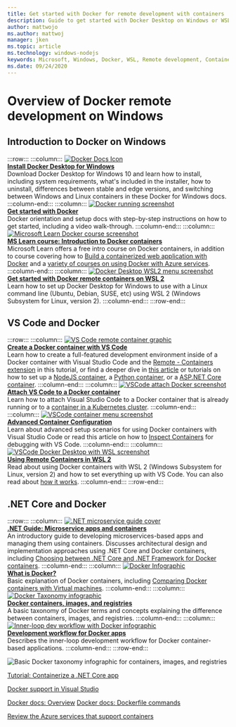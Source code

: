```yaml
---
title: Get started with Docker for remote development with containers
description: Guide to get started with Docker Desktop on Windows or WSL.
author: mattwojo 
ms.author: mattwoj 
manager: jken
ms.topic: article
ms.technology: windows-nodejs
keywords: Microsoft, Windows, Docker, WSL, Remote development, Containers, Docker Desktop, Windows vs WSL
ms.date: 09/24/2020
---
```


# Overview of Docker remote development on Windows



## Introduction to Docker on Windows

:::row:::
    :::column:::
       [![Docker Docs Icon](../../images/docker-docs-icon.png)](https://docs.docker.com/docker-for-windows/install/)<br>
        **[Install Docker Desktop for Windows](https://docs.docker.com/docker-for-windows/install/)**<br>
        Download Docker Desktop for Windows 10 and learn how to install, including system requirements, what's included in the installer, how to uninstall, differences between stable and edge versions, and  switching between Windows and Linux containers in these Docker for Windows docs.
    :::column-end:::
    :::column:::
       [![Docker running screenshot](../../images/docker-running-screenshot.png)](https://docs.docker.com/get-started/)<br>
        **[Get started with Docker](https://docs.docker.com/get-started/)**<br>
        Docker orientation and setup docs with step-by-step instructions on how to get started, including a video walk-through.
    :::column-end:::
    :::column:::
       [![Microsoft Learn Docker course screenshot](../../images/docker-learn-course.png)](/learn/modules/intro-to-docker-containers/)<br>
        **[MS Learn course: Introduction to Docker containers](/learn/modules/intro-to-docker-containers/)**<br>
        Microsoft Learn offers a free intro course on Docker containers, in addition to course covering how to [Build a containerized web application with Docker](/learn/modules/intro-to-containers/) and a [variety of courses on using Docker with Azure services](/learn/browse/?terms=docker).
    :::column-end:::
    :::column:::
       [![Docker Desktop WSL2 menu screenshot](../../images/docker-wsl2.png)](/windows/wsl/tutorials/wsl-containers)<br>
        **[Get started with Docker remote containers on WSL 2](/windows/wsl/tutorials/wsl-containers)**<br>
        Learn how to set up Docker Desktop for Windows to use with a Linux command line (Ubuntu, Debian, SUSE, etc) using WSL 2 (Windows Subsystem for Linux, version 2).
    :::column-end:::
:::row-end:::

## VS Code and Docker

:::row:::
    :::column:::
       [![VS Code remote container graphic](../../images/vscode-remote-containers.png)](https://code.visualstudio.com/docs/remote/create-dev-container)<br>
        **[Create a Docker container with VS Code](https://code.visualstudio.com/docs/remote/containers-tutorial)**<br>
        Learn how to create a full-featured development environment inside of a Docker container with Visual Studio Code and the [Remote - Containers extension](https://marketplace.visualstudio.com/items?itemName=ms-vscode-remote.remote-containers) in this tutorial, or find a deeper dive in [this article](https://code.visualstudio.com/docs/remote/create-dev-container) or tutorials on how to set up a [NodeJS container](https://code.visualstudio.com/docs/containers/quickstart-node), a [Python container](https://code.visualstudio.com/docs/containers/quickstart-python), or a [ASP.NET Core container](https://code.visualstudio.com/docs/containers/quickstart-aspnet-core).
    :::column-end:::
    :::column:::
       [![VSCode attach Docker screenshot](../../images/vscode-attach-docker.png)](https://code.visualstudio.com/docs/remote/attach-container)<br>
        **[Attach VS Code to a Docker container](https://code.visualstudio.com/docs/remote/attach-container)**<br>
        Learn how to attach Visual Studio Code to a Docker container that is already running or to a [container in a Kubernetes cluster](https://code.visualstudio.com/docs/remote/attach-container#_attach-to-a-container-in-a-kubernetes-cluster).
    :::column-end:::
    :::column:::
       [![VSCode container menu screenshot](../../images/vscode-advanced-docker.png)](https://code.visualstudio.com/docs/remote/containers-advanced)<br>
        **[Advanced Container Configuration](https://code.visualstudio.com/docs/remote/containers-advanced)**<br>
        Learn about advanced setup scenarios for using Docker containers with Visual Studio Code or read this article on how to [Inspect Containers](https://code.visualstudio.com/blogs/2019/10/31/inspecting-containers) for debugging with VS Code.
    :::column-end:::
    :::column:::
       [![VSCode Docker Desktop with WSL screenshot](../../images/vscode-docker-wsl.png)](https://code.visualstudio.com/blogs/2020/07/01/containers-wsl)<br>
        **[Using Remote Containers in WSL 2](https://code.visualstudio.com/blogs/2020/07/01/containers-wsl)**<br>
        Read about using Docker containers with WSL 2 (Windows Subsystem for Linux, version 2) and how to set everything up with VS Code. You can also read about [how it works](https://code.visualstudio.com/blogs/2020/03/02/docker-in-wsl2#_how-it-works).
    :::column-end:::
:::row-end:::

## .NET Core and Docker

:::row:::
    :::column:::
       [![.NET microservice guide cover](../../images/dotnet-microservice-guide.png)](/dotnet/architecture/microservices/)<br>
        **[.NET Guide: Microservice apps and containers](/dotnet/architecture/microservices/)**<br>
        An introductory guide to developing microservices-based apps and managing them using containers. Discusses architectural design and implementation approaches using .NET Core and Docker containers, including [Choosing between .NET Core and .NET Framework for Docker containers](/dotnet/architecture/microservices/net-core-net-framework-containers/).
    :::column-end:::
    :::column:::
       [![Docker Infographic](../../images/dotnet-docker-infographic.png)](/dotnet/architecture/microservices/container-docker-introduction/docker-defined)<br>
        **[What is Docker?](/dotnet/architecture/microservices/container-docker-introduction/docker-defined)**<br>
        Basic explanation of Docker containers, including [Comparing Docker containers with Virtual machines](/dotnet/architecture/microservices/container-docker-introduction/docker-defined#comparing-docker-containers-with-virtual-machines).
    :::column-end:::
    :::column:::
       [![Docker Taxonomy infographic](../../images/taxonomy-of-docker-terms-and-concepts.png)](/dotnet/architecture/microservices/container-docker-introduction/docker-containers-images-registries)<br>
        **[Docker containers, images, and registries](/dotnet/architecture/microservices/container-docker-introduction/docker-containers-images-registries)**<br>
        A basic taxonomy of Docker terms and concepts explaining the difference between containers, images, and registries.
    :::column-end:::
    :::column:::
       [![Inner-loop dev workflow with Docker infographic](../../images/dotnet-docker-workflow.png)](/dotnet/architecture/microservices/docker-application-development-process/docker-app-development-workflow)<br>
        **[Development workflow for Docker apps](/dotnet/architecture/microservices/docker-application-development-process/docker-app-development-workflow)**<br>
        Describes the inner-loop development workflow for Docker container-based applications.
    :::column-end:::
:::row-end:::

![Basic Docker taxonomy infographic for containers, images, and registries](./images/taxonomy-of-docker-terms-and-concepts.png)

[Tutorial: Containerize a .NET Core app](https://docs.microsoft.com/dotnet/core/docker/build-container?tabs=windows)

[Docker support in Visual Studio](https://docs.microsoft.com/visualstudio/containers/overview#docker-support-in-visual-studio-1)

[Docker docs: Overview](https://docs.docker.com/engine/docker-overview/)
[Docker docs: Dockerfile commands](https://docs.docker.com/engine/reference/builder/)

[Review the Azure services that support containers](https://azure.microsoft.com/overview/containers/)